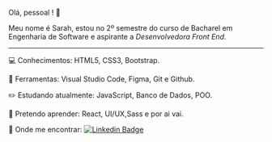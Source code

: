 Olá, pessoal ! :wave:

Meu nome é Sarah, estou no 2º semestre do curso de Bacharel em Engenharia de Software e aspirante a *Desenvolvedora Front End*.

------


:computer: ​Conhecimentos: HTML5, CSS3, Bootstrap.


:wrench: ​Ferramentas: Visual Studio Code, Figma, Git e Github.


:pencil2: ​Estudando atualmente: JavaScript, Banco de Dados, POO.


:dart: ​Pretendo aprender: React, UI/UX,Sass e por ai vai.


:speech_balloon: ​Onde me encontrar: [![Linkedin Badge](https://img.shields.io/badge/-LinkedIn-blue?style=flat-square&logo=Linkedin&logoColor=white&link=https://www.linkedin.com/in/sarahsantossilva/)](https://www.linkedin.com/in/sarahsantossilva/)

